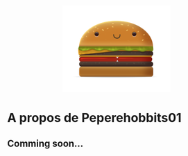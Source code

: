 <p align="center"><a target="_blank" href=""><img height="200" src="https://github.com/Peperehobbit01/.github/blob/main/Assets/Logo%20Pepere.png?raw=true"></a></p>

# A propos de Peperehobbits01

## Comming soon...
